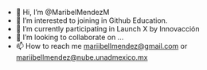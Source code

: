 - 👋 Hi, I’m @MaribelMendezM
- 👀 I’m interested to joining in Github Education.
- 🌱 I’m currently participating in Launch X by Innovacción
- 💞️ I’m looking to collaborate on ...
- 📫 How to reach me mariibellmendez@gmail.com or mariibellmendez@nube.unadmexico.mx
